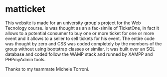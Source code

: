 # matticket

This website is made for an university group's project for the Web Tecnology course. Is was thought as an a fac-simile of TicketOne,
in fact it allows to a potential consumer to buy one or more ticket for one or more event and it allows to a seller to sell tickets for his event.
The entire code was thought by zero and CSS was coded completely by the members of the group without using bootstrap classes or similar.
It was built over an SQL database and coded follow the WAMP stack and runned by XAMPP and PHPmyAdmin tools.

Thanks to my teammate Michele Torroni.
